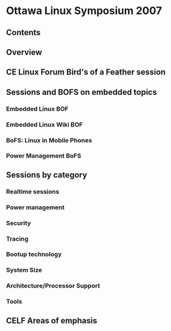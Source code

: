 # Ottawa Linux Symposium 2007
## Contents
## Overview
## CE Linux Forum Bird's of a Feather session
## Sessions and BOFS on embedded topics
### Embedded Linux BOF
### Embedded Linux Wiki BOF
### BoFS: Linux in Mobile Phones
### Power Management BoFS
## Sessions by category
### Realtime sessions
### Power management
### Security
### Tracing
### Bootup technology
### System Size
### Architecture/Processor Support
### Tools
## CELF Areas of emphasis
